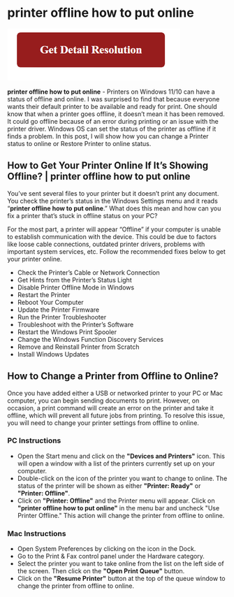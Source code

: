 
# printer offline how to put online

[![printer offline how to put online](gett-detail.png)](https://github.com/wikite0ch/printer-offline-how-to-put-online)

**printer offline how to put online** - Printers on Windows 11/10 can have a status of offline and online. I was surprised to find that because everyone wants their default printer to be available and ready for print. One should know that when a printer goes offline, it doesn’t mean it has been removed. It could go offline because of an error during printing or an issue with the printer driver. Windows OS can set the status of the printer as offline if it finds a problem. In this post, I will show how you can change a Printer status to online or Restore Printer to online status.


## How to Get Your Printer Online If It’s Showing Offline? | **printer offline how to put online**

You’ve sent several files to your printer but it doesn’t print any document. You check the printer’s status in the Windows Settings menu and it reads “**printer offline how to put online**.” What does this mean and how can you fix a printer that’s stuck in offline status on your PC? 

For the most part, a printer will appear “Offline” if your computer is unable to establish communication with the device. This could be due to factors like loose cable connections, outdated printer drivers, problems with important system services, etc. Follow the recommended fixes below to get your printer online.

* Check the Printer’s Cable or Network Connection
* Get Hints from the Printer’s Status Light
* Disable Printer Offline Mode in Windows
* Restart the Printer
* Reboot Your Computer
* Update the Printer Firmware
* Run the Printer Troubleshooter
* Troubleshoot with the Printer’s Software
* Restart the Windows Print Spooler
* Change the Windows Function Discovery Services
* Remove and Reinstall Printer from Scratch
* Install Windows Updates

## How to Change a Printer from Offline to Online?

Once you have added either a USB or networked printer to your PC or Mac computer, you can begin sending documents to print. However, on occasion, a print command will create an error on the printer and take it offline, which will prevent all future jobs from printing. To resolve this issue, you will need to change your printer settings from offline to online.

### PC Instructions

* Open the Start menu and click on the **"Devices and Printers"** icon. This will open a window with a list of the printers currently set up on your computer.
* Double-click on the icon of the printer you want to change to online. The status of the printer will be shown as either **"Printer: Ready"** or **"Printer: Offline"**.
* Click on **"Printer: Offline"** and the Printer menu will appear. Click on **"printer offline how to put online"** in the menu bar and uncheck "Use Printer Offline." This action will change the printer from offline to online.

### Mac Instructions

* Open System Preferences by clicking on the icon in the Dock.
* Go to the Print & Fax control panel under the Hardware category.
* Select the printer you want to take online from the list on the left side of the screen. Then click on the **"Open Print Queue"** button.
* Click on the **"Resume Printer"** button at the top of the queue window to change the printer from offline to online.

